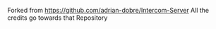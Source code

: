 Forked from https://github.com/adrian-dobre/Intercom-Server
All the credits go towards that Repository
